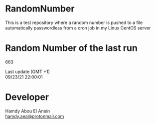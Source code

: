 # RandomNumber    
This is a test repository where a random number is pushed to a file automatically passwordless from a cron job in my Linux CentOS server    
# Random Number of the last run   
663
      
Last update (GMT +1)    
09/23/21 22:00:01
# Developer    
Hamdy Abou El Anein   
hamdy.aea@protonmail.com
